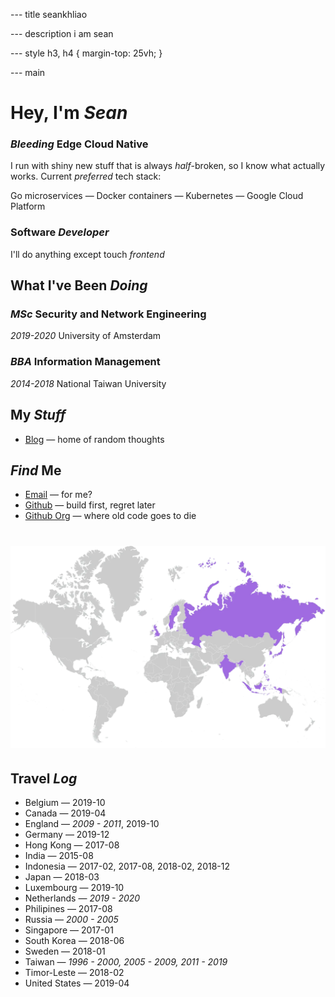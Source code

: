 --- title
seankhliao

--- description
i am sean

--- style
h3,
h4 {
margin-top: 25vh;
}

--- main

# Hey, I'm _Sean_

### _Bleeding_ Edge Cloud Native

I run with shiny new stuff that is always _half_-broken,
so I know what actually works.
Current _preferred_ tech stack:

Go microservices — Docker containers — Kubernetes — Google Cloud Platform

### Software _Developer_

I'll do anything except touch _frontend_

## What I've Been _Doing_

### _MSc_ Security and Network Engineering

_2019-2020_ University of Amsterdam

### _BBA_ Information Management

_2014-2018_ National Taiwan University

## My _Stuff_

- [Blog](/blog) — home of random thoughts

## _Find_ Me

- [Email](mailto:sean@seankhliao.com) — for me?
- [Github](https://github.com/seankhliao) — build first, regret later
- [Github Org](https://github.com/erred) — where old code goes to die

# ![map of countries I've visited](/map.webp)

## Travel _Log_

- Belgium — 2019-10
- Canada — 2019-04
- England — _2009 - 2011_, 2019-10
- Germany — 2019-12
- Hong Kong — 2017-08
- India — 2015-08
- Indonesia — 2017-02, 2017-08, 2018-02, 2018-12
- Japan — 2018-03
- Luxembourg — 2019-10
- Netherlands — _2019 - 2020_
- Philipines — 2017-08
- Russia — _2000 - 2005_
- Singapore — 2017-01
- South Korea — 2018-06
- Sweden — 2018-01
- Taiwan — _1996 - 2000, 2005 - 2009, 2011 - 2019_
- Timor-Leste — 2018-02
- United States — 2019-04
